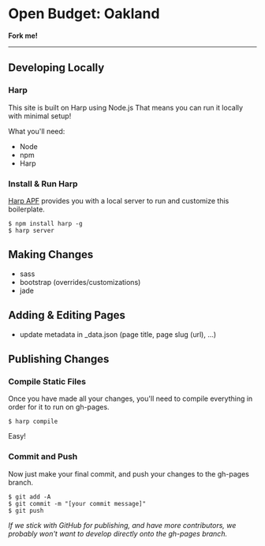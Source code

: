 # Open Budget: Oakland

__Fork me!__

---
## Developing Locally

### Harp

This site is built on Harp using Node.js That means you can run it locally with minimal setup!

What you'll need: 
- Node
- npm
- Harp

### Install & Run Harp

[Harp APF](http://github.com/sintaxi/harp) provides you with a local server to run and customize this boilerplate.

```
$ npm install harp -g
$ harp server
```

## Making Changes

- sass
- bootstrap (overrides/customizations)
- jade


## Adding & Editing Pages

- update metadata in _data.json (page title, page slug (url), ...)


## Publishing Changes
### Compile Static Files

Once you have made all your changes, you'll need to compile everything in order for it to run on gh-pages.
```
$ harp compile
```
Easy!
### Commit and Push
Now just make your final commit, and push your changes to the gh-pages branch.
```
$ git add -A
$ git commit -m "[your commit message]"
$ git push
```
_If we stick with GitHub for publishing, and have more contributors, we probably won't want to develop directly onto the gh-pages branch._
